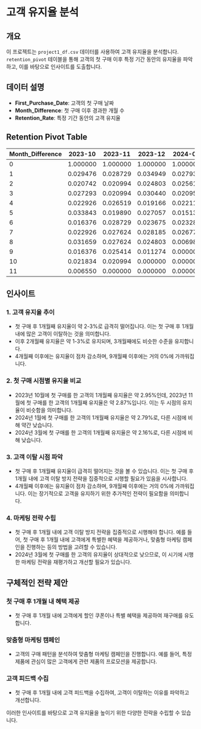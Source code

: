 # 고객 유지율 분석

## 개요
이 프로젝트는 `project1_df.csv` 데이터를 사용하여 고객 유지율을 분석합니다. `retention_pivot` 테이블을 통해 고객의 첫 구매 이후 특정 기간 동안의 유지율을 파악하고, 이를 바탕으로 인사이트를 도출합니다.

## 데이터 설명
- **First_Purchase_Date**: 고객의 첫 구매 날짜
- **Month_Difference**: 첫 구매 이후 경과한 개월 수
- **Retention_Rate**: 특정 기간 동안의 고객 유지율

## Retention Pivot Table

| Month_Difference | 2023-10 | 2023-11 | 2023-12 | 2024-01 | 2024-02 | 2024-03 | 2024-04 | 2024-05 | 2024-06 | 2024-07 | 2024-08 | 2024-09 |
|------------------|---------|---------|---------|---------|---------|---------|---------|---------|---------|---------|---------|---------|
| 0                | 1.000000| 1.000000| 1.000000| 1.000000| 1.000000| 1.000000| 1.000000| 1.000000| 1.000000| 1.000000| 1.000000| 1.000000|
| 1                | 0.029476| 0.028729| 0.034949| 0.027939| 0.030812| 0.021609| 0.018779| 0.018667| 0.020464| 0.018301| 0.010989| 0.000000|
| 2                | 0.020742| 0.020994| 0.024803| 0.025611| 0.016807| 0.025210| 0.031690| 0.020000| 0.031378| 0.009150| 0.000000| 0.000000|
| 3                | 0.027293| 0.020994| 0.030440| 0.020955| 0.021008| 0.021609| 0.017606| 0.018667| 0.016371| 0.000000| 0.000000| 0.000000|
| 4                | 0.022926| 0.026519| 0.019166| 0.022119| 0.018207| 0.020408| 0.029343| 0.024000| 0.000000| 0.000000| 0.000000| 0.000000|
| 5                | 0.033843| 0.019890| 0.027057| 0.015134| 0.016807| 0.025210| 0.009390| 0.000000| 0.000000| 0.000000| 0.000000| 0.000000|
| 6                | 0.016376| 0.028729| 0.023675| 0.023283| 0.016807| 0.014406| 0.000000| 0.000000| 0.000000| 0.000000| 0.000000| 0.000000|
| 7                | 0.022926| 0.027624| 0.028185| 0.026775| 0.008403| 0.000000| 0.000000| 0.000000| 0.000000| 0.000000| 0.000000| 0.000000|
| 8                | 0.031659| 0.027624| 0.024803| 0.006985| 0.000000| 0.000000| 0.000000| 0.000000| 0.000000| 0.000000| 0.000000| 0.000000|
| 9                | 0.016376| 0.025414| 0.011274| 0.000000| 0.000000| 0.000000| 0.000000| 0.000000| 0.000000| 0.000000| 0.000000| 0.000000|
| 10               | 0.021834| 0.020994| 0.000000| 0.000000| 0.000000| 0.000000| 0.000000| 0.000000| 0.000000| 0.000000| 0.000000| 0.000000|
| 11               | 0.006550| 0.000000| 0.000000| 0.000000| 0.000000| 0.000000| 0.000000| 0.000000| 0.000000| 0.000000| 0.000000| 0.000000|

## 인사이트

### 1. 고객 유지율 추이
- 첫 구매 후 1개월째 유지율이 약 2-3%로 급격히 떨어집니다. 이는 첫 구매 후 1개월 내에 많은 고객이 이탈하는 것을 의미합니다.
- 이후 2개월째 유지율은 약 1-3%로 유지되며, 3개월째에도 비슷한 수준을 유지합니다.
- 4개월째 이후에는 유지율이 점차 감소하며, 9개월째 이후에는 거의 0%에 가까워집니다.

### 2. 첫 구매 시점별 유지율 비교
- 2023년 10월에 첫 구매를 한 고객의 1개월째 유지율은 약 2.95%인데, 2023년 11월에 첫 구매를 한 고객의 1개월째 유지율은 약 2.87%입니다. 이는 두 시점의 유지율이 비슷함을 의미합니다.
- 2024년 1월에 첫 구매를 한 고객의 1개월째 유지율은 약 2.79%로, 다른 시점에 비해 약간 낮습니다.
- 2024년 3월에 첫 구매를 한 고객의 1개월째 유지율은 약 2.16%로, 다른 시점에 비해 낮습니다.

### 3. 고객 이탈 시점 파악
- 첫 구매 후 1개월째 유지율이 급격히 떨어지는 것을 볼 수 있습니다. 이는 첫 구매 후 1개월 내에 고객 이탈 방지 전략을 집중적으로 시행할 필요가 있음을 시사합니다.
- 4개월째 이후에는 유지율이 점차 감소하며, 9개월째 이후에는 거의 0%에 가까워집니다. 이는 장기적으로 고객을 유지하기 위한 추가적인 전략이 필요함을 의미합니다.

### 4. 마케팅 전략 수립
- 첫 구매 후 1개월 내에 고객 이탈 방지 전략을 집중적으로 시행해야 합니다. 예를 들어, 첫 구매 후 1개월 내에 고객에게 특별한 혜택을 제공하거나, 맞춤형 마케팅 캠페인을 진행하는 등의 방법을 고려할 수 있습니다.
- 2024년 3월에 첫 구매를 한 고객의 유지율이 상대적으로 낮으므로, 이 시기에 시행한 마케팅 전략을 재평가하고 개선할 필요가 있습니다.

## 구체적인 전략 제안

### 첫 구매 후 1개월 내 혜택 제공
- 첫 구매 후 1개월 내에 고객에게 할인 쿠폰이나 특별 혜택을 제공하여 재구매를 유도합니다.

### 맞춤형 마케팅 캠페인
- 고객의 구매 패턴을 분석하여 맞춤형 마케팅 캠페인을 진행합니다. 예를 들어, 특정 제품에 관심이 많은 고객에게 관련 제품의 프로모션을 제공합니다.

### 고객 피드백 수집
- 첫 구매 후 1개월 내에 고객 피드백을 수집하여, 고객이 이탈하는 이유를 파악하고 개선합니다.

이러한 인사이트를 바탕으로 고객 유지율을 높이기 위한 다양한 전략을 수립할 수 있습니다.
